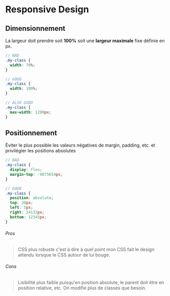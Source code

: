 # Responsive Design

## Dimensionnement

La largeur doit prendre soit __100%__ soit une __largeur maximale__ fixe définie en px.
```scss
// BAD
.my-class {
  width: 70%;
}

// GOOD 
.my-class {
  width: 100%;
}

// ALSO GOOD 
.my-class {
  max-width: 1200px;
}
```

## Positionnement

Éviter le plus possible les valeurs négatives de margin, padding, etc. et privilégier les positions absolutes

```scss
// BAD
.my-class {
  display: flex;
  margin-top: -9875654px;
}

// GOOD
.my-class {
  position: absolute;
  top: 20px;
  left: 5px;
  right: 24132px;
  bottom: 12345px;
}
```

###### Pros

> CSS plus robuste c'est à dire à quel point mon CSS fait le design attendu lorsque le CSS autour de lui bouge.

###### Cons

> Lisibilité plus faible puisqu'en position absolute, le parent doit être en position relative, etc.
> On modifie plus de classes que besoin.
